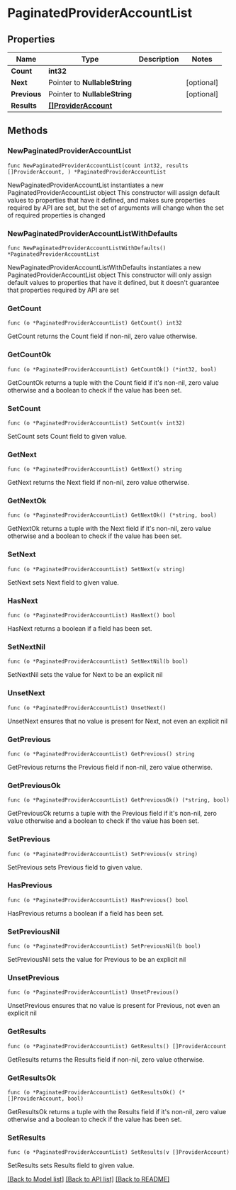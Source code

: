 # PaginatedProviderAccountList

## Properties

Name | Type | Description | Notes
------------ | ------------- | ------------- | -------------
**Count** | **int32** |  | 
**Next** | Pointer to **NullableString** |  | [optional] 
**Previous** | Pointer to **NullableString** |  | [optional] 
**Results** | [**[]ProviderAccount**](ProviderAccount.md) |  | 

## Methods

### NewPaginatedProviderAccountList

`func NewPaginatedProviderAccountList(count int32, results []ProviderAccount, ) *PaginatedProviderAccountList`

NewPaginatedProviderAccountList instantiates a new PaginatedProviderAccountList object
This constructor will assign default values to properties that have it defined,
and makes sure properties required by API are set, but the set of arguments
will change when the set of required properties is changed

### NewPaginatedProviderAccountListWithDefaults

`func NewPaginatedProviderAccountListWithDefaults() *PaginatedProviderAccountList`

NewPaginatedProviderAccountListWithDefaults instantiates a new PaginatedProviderAccountList object
This constructor will only assign default values to properties that have it defined,
but it doesn't guarantee that properties required by API are set

### GetCount

`func (o *PaginatedProviderAccountList) GetCount() int32`

GetCount returns the Count field if non-nil, zero value otherwise.

### GetCountOk

`func (o *PaginatedProviderAccountList) GetCountOk() (*int32, bool)`

GetCountOk returns a tuple with the Count field if it's non-nil, zero value otherwise
and a boolean to check if the value has been set.

### SetCount

`func (o *PaginatedProviderAccountList) SetCount(v int32)`

SetCount sets Count field to given value.


### GetNext

`func (o *PaginatedProviderAccountList) GetNext() string`

GetNext returns the Next field if non-nil, zero value otherwise.

### GetNextOk

`func (o *PaginatedProviderAccountList) GetNextOk() (*string, bool)`

GetNextOk returns a tuple with the Next field if it's non-nil, zero value otherwise
and a boolean to check if the value has been set.

### SetNext

`func (o *PaginatedProviderAccountList) SetNext(v string)`

SetNext sets Next field to given value.

### HasNext

`func (o *PaginatedProviderAccountList) HasNext() bool`

HasNext returns a boolean if a field has been set.

### SetNextNil

`func (o *PaginatedProviderAccountList) SetNextNil(b bool)`

 SetNextNil sets the value for Next to be an explicit nil

### UnsetNext
`func (o *PaginatedProviderAccountList) UnsetNext()`

UnsetNext ensures that no value is present for Next, not even an explicit nil
### GetPrevious

`func (o *PaginatedProviderAccountList) GetPrevious() string`

GetPrevious returns the Previous field if non-nil, zero value otherwise.

### GetPreviousOk

`func (o *PaginatedProviderAccountList) GetPreviousOk() (*string, bool)`

GetPreviousOk returns a tuple with the Previous field if it's non-nil, zero value otherwise
and a boolean to check if the value has been set.

### SetPrevious

`func (o *PaginatedProviderAccountList) SetPrevious(v string)`

SetPrevious sets Previous field to given value.

### HasPrevious

`func (o *PaginatedProviderAccountList) HasPrevious() bool`

HasPrevious returns a boolean if a field has been set.

### SetPreviousNil

`func (o *PaginatedProviderAccountList) SetPreviousNil(b bool)`

 SetPreviousNil sets the value for Previous to be an explicit nil

### UnsetPrevious
`func (o *PaginatedProviderAccountList) UnsetPrevious()`

UnsetPrevious ensures that no value is present for Previous, not even an explicit nil
### GetResults

`func (o *PaginatedProviderAccountList) GetResults() []ProviderAccount`

GetResults returns the Results field if non-nil, zero value otherwise.

### GetResultsOk

`func (o *PaginatedProviderAccountList) GetResultsOk() (*[]ProviderAccount, bool)`

GetResultsOk returns a tuple with the Results field if it's non-nil, zero value otherwise
and a boolean to check if the value has been set.

### SetResults

`func (o *PaginatedProviderAccountList) SetResults(v []ProviderAccount)`

SetResults sets Results field to given value.



[[Back to Model list]](../README.md#documentation-for-models) [[Back to API list]](../README.md#documentation-for-api-endpoints) [[Back to README]](../README.md)


